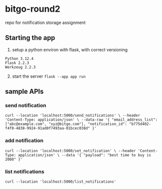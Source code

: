 # bitgo-round2
repo for notification storage assignment

## Starting the app
1. setup a python environ with flask, with correct versioning
```
Python 3.12.4
Flask 2.2.3
Werkzeug 2.2.3
```
2. start the server
`flask --app app run`

## sample APIs

### send notification

`curl --location 'localhost:5000/send_notifications' \
--header 'Content-Type: application/json' \
--data-raw '{
	"email_address_list": ["abc@example.com", "xyz@bitgo.com"],
    "notification_id": "b775d402-f4f0-4838-9924-91ad0f7493aa-01bcec038d"
}'`

### add notification
`curl --location 'localhost:5000/set_notification' \
--header 'Content-Type: application/json' \
--data '{
    "payload": "best time to buy is 2008"
}'`

### list notifications
`curl --location 'localhost:5000/list_notifications'`

